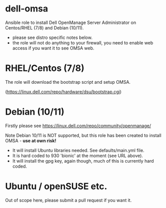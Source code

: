 # dell-omsa

Ansible role to install Dell OpenManage Server Administrator on Centos/RHEL (7/8) and Debian (10/11).

- please see distro specific notes below.
- the role will not do anything to your firewall, you need to enable web access if you want it to see OMSA web.



# RHEL/Centos (7/8)

The role will download the bootstrap script and setup OMSA.

(https://linux.dell.com/repo/hardware/dsu/bootstrap.cgi)


# Debian (10/11)

Firstly please see https://linux.dell.com/repo/community/openmanage/

Note Debian 10/11 is NOT supported, but this role has been created to install OMSA - **use at own risk!**

- It will install Ubuntu libraries needed. See defaults/main.yml file.
- It is hard coded to 930 'bionic' at the moment (see URL above).
- It will install the gpg key, again though, much of this is currently hard coded.


# Ubuntu / openSUSE etc.

Out of scope here, please submit a pull request if you want it.



